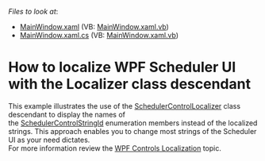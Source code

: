 <!-- default file list -->
*Files to look at*:

* [MainWindow.xaml](./CS/LocalizerSample/MainWindow.xaml) (VB: [MainWindow.xaml.vb](./VB/LocalizerSample/MainWindow.xaml.vb))
* [MainWindow.xaml.cs](./CS/LocalizerSample/MainWindow.xaml.cs) (VB: [MainWindow.xaml.vb](./VB/LocalizerSample/MainWindow.xaml.vb))
<!-- default file list end -->
# How to localize WPF Scheduler UI with the Localizer class descendant


This example illustrates the use of the <a href="http://help.devexpress.com/#WPF/clsDevExpressXpfSchedulerSchedulerControlLocalizertopic">SchedulerControlLocalizer</a> class descendant to display the names of the <a href="http://help.devexpress.com/#WPF/DevExpressXpfSchedulerSchedulerControlStringIdEnumtopic">SchedulerControlStringId</a> enumeration members instead of the localized strings. This approach enables you to change most strings of the Scheduler UI as your need dictates.<br>For more information review the <a href="http://help.devexpress.com/#WPF/CustomDocument7541">WPF Controls Localization</a> topic.

<br/>


